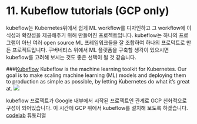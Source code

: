 # 11. Kubeflow tutorials (GCP only)

kubeflow는 Kubernetes위에서 쉽게 ML workflow를 디자인하고 그 workflow에 이식성과 확장성을 제공해주기 위해 만들어진 프로젝트입니다. kubeflow는 하나의 프로그램이 아닌 여러 open source ML 프레임워크들을 잘 조합하여 하나의 프로덕트로 만든 프로젝트입니다.
쿠버네티스 위에서 ML 플랫폼을 구축할 생각이 있으시면 kubeflow를 고려해 보시는 것도 좋은 선택이 될 것 같습니다.

###[Kubeflow](https://kubeflow.org/)
Kubeflow is the machine learning toolkit for Kubernetes.
Our goal is to make scaling machine learning (ML) models and deploying them to production as simple as possible, by letting Kubernetes do what it’s great at.
![](https://miro.medium.com/max/1400/0*wfi6xk6h-yAWnyc_.png)


kubeflow 프로젝트가 Google 내부에서 시작된 프로젝트인 관계로 GCP 친화적으로 구성이 되어있습니다. 이 시간에 GCP 위에서 kubeflow를 설치해 보도록 하겠습니다.
[codelab](https://codelabs.developers.google.com/codelabs/cloud-kubeflow-e2e-gis/) 튜토리얼
